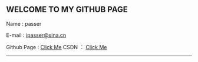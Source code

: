 ﻿WELCOME TO MY GITHUB PAGE
---

Name : passer  
E-mail : ipasser@sina.cn
Github Page : [Click Me](icankeep.github.io)
CSDN ： [Click Me](https://blog.csdn.net/coderDogg)

---
